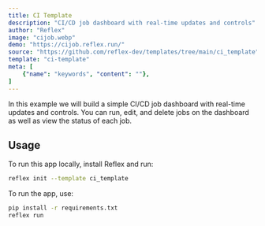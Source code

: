 ```yaml
---
title: CI Template
description: "CI/CD job dashboard with real-time updates and controls"
author: "Reflex"
image: "cijob.webp"
demo: "https://cijob.reflex.run/"
source: "https://github.com/reflex-dev/templates/tree/main/ci_template"
template: "ci-template"
meta: [
    {"name": "keywords", "content": ""},
]
---
```

 
In this example we will build a simple CI/CD job dashboard with real-time updates and controls. You can run, edit, and delete jobs on the dashboard as well as view the status of each job.

## Usage

To run this app locally, install Reflex and run:

```bash
reflex init --template ci_template
```

To run the app, use:

```bash
pip install -r requirements.txt
reflex run
```
